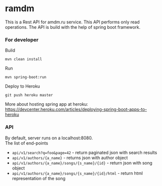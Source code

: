# ramdm
This is a Rest API for amdm.ru service. This API performs only read operations.
The API is build with the help of spring boot framework.

### For developer
Build
```shell
mvn clean install
```
Run
```shell
mvn spring-boot:run
```
Deploy to Heroku
```shell
git push heroku master
```
More about hosting spring app at heroku:
https://devcenter.heroku.com/articles/deploying-spring-boot-apps-to-heroku

### API
By default, server runs on a localhost:8080.  
The list of end-points
- `api/v1/search?q=foo&page=42` - return paginated json with search results
- `api/v1/authors/{a_name}` - returns json with author object
- `api/v1/authors/{a_name}/songs/{s_name}/{id}` - return json with song object
- `api/v1/authors/{a_name}/songs/{s_name}/{id}/html` - return html
  representation of the song
